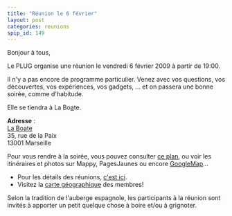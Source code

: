 ```yaml
---
title: "Réunion le 6 février"
layout: post
categories: reunions
spip_id: 149
---
```

Bonjour à tous,

Le PLUG organise une réunion le vendredi 6 février 2009 à partir de 19:00.

Il n'y a pas encore de programme particulier. Venez avec vos questions, vos découvertes, vos expériences, vos gadgets, … et on passera une bonne soirée, comme d'habitude.

Elle se tiendra à La Bo[a]()te.

<quote>**Adresse** :  
[La Boate](http://laboate.com/)  
35, rue de la Paix  
13001 Marseille</quote>

Pour vous rendre à la soirée, vous pouvez consulter [ce plan](http://laboate.com/images/plan-laboate.jpg), ou voir les itinéraires et photos sur Mappy, PagesJaunes ou encore [GoogleMap](http://maps.google.com/maps?q=35,%20rue%20de%20la%20Paix,%20Marseille,%2013001,%20France)...
- Pour les détails des réunions, [c'est ici](art2).
- Visitez la [carte géographique](http://plugfr.org/map/) des membres!


Selon la tradition de l'auberge espagnole, les participants à la réunion sont invités à apporter un petit quelque chose à boire et/ou à grignoter.